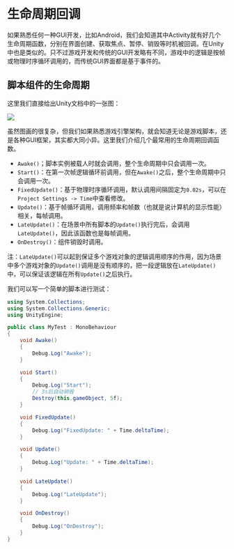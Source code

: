 # 生命周期回调

如果熟悉任何一种GUI开发，比如Android，我们会知道其中Activity就有好几个生命周期函数，分别在界面创建、获取焦点、暂停、销毁等时机被回调。在Unity中也是类似的。只不过游戏开发和传统的GUI开发略有不同，游戏中的逻辑是按帧或物理时序循环调用的，而传统GUI界面都是基于事件的。

## 脚本组件的生命周期

这里我们直接给出Unity文档中的一张图：

![](res/1.png)

虽然图画的很复杂，但我们如果熟悉游戏引擎架构，就会知道无论是游戏脚本，还是各种GUI框架，其实都大同小异。这里我们介绍几个最常用的生命周期回调函数。

* `Awake()`；脚本实例被载人时就会调用，整个生命周期中只会调用一次。
* `Start()`：在第一次帧逻辑循环前调用，但在`Awake()`之后，整个生命周期中只会调用一次。
* `FixedUpdate()`：基于物理时序循环调用，默认调用间隔固定为`0.02s`，可以在`Project Settings -> Time`中查看修改。
* `Update()`：基于帧循环调用，调用频率和帧数（也就是说计算机的显示性能）相关，每帧调用。
* `LateUpdate()`：在场景中所有脚本的`Update()`执行完后，会调用`LateUpdate()`，因此该函数也是每帧调用。
* `OnDestroy()`：组件销毁时调用。

注：`LateUpdate()`可以起到保证多个游戏对象的逻辑调用顺序的作用，因为场景中多个游戏对象的`Update()`调用是没有顺序的，把一段逻辑放在`LateUpdate()`中，可以保证该逻辑在所有`Update()`之后执行。

我们可以写一个简单的脚本进行测试：

```csharp
using System.Collections;
using System.Collections.Generic;
using UnityEngine;

public class MyTest : MonoBehaviour
{
    void Awake()
    {
        Debug.Log("Awake");
    }

    void Start()
    {
        Debug.Log("Start");
        // 3s后自动销毁
        Destroy(this.gameObject, 5f);
    }

    void FixedUpdate()
    {
        Debug.Log("FixedUpdate: " + Time.deltaTime);
    }

    void Update()
    {
        Debug.Log("Update: " + Time.deltaTime);
    }

    void LateUpdate()
    {
        Debug.Log("LateUpdate");
    }

    void OnDestroy()
    {
        Debug.Log("OnDestroy");
    }
}
```
